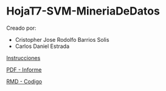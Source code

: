 # HojaT7-SVM-MineriaDeDatos

Creado por:

- Cristopher Jose Rodolfo Barrios Solis
- Carlos Daniel Estrada


[Instrucciones](./HojadeTrabajo7.SVM_2023.pdf)

[PDF - Informe](./SVM.html)

[RMD - Codigo](./SVM.Rmd)